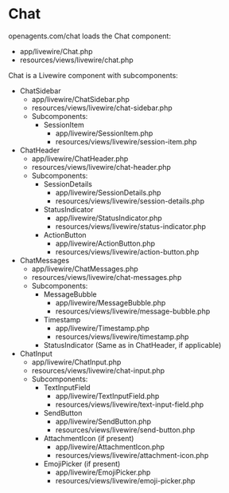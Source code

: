 # Chat

openagents.com/chat loads the Chat component:
- app/livewire/Chat.php
- resources/views/livewire/chat.php

Chat is a Livewire component with subcomponents:
- ChatSidebar
  - app/livewire/ChatSidebar.php
  - resources/views/livewire/chat-sidebar.php
  - Subcomponents:
    - SessionItem
      - app/livewire/SessionItem.php
      - resources/views/livewire/session-item.php
- ChatHeader
  - app/livewire/ChatHeader.php
  - resources/views/livewire/chat-header.php
  - Subcomponents:
    - SessionDetails
      - app/livewire/SessionDetails.php
      - resources/views/livewire/session-details.php
    - StatusIndicator
      - app/livewire/StatusIndicator.php
      - resources/views/livewire/status-indicator.php
    - ActionButton
      - app/livewire/ActionButton.php
      - resources/views/livewire/action-button.php
- ChatMessages
  - app/livewire/ChatMessages.php
  - resources/views/livewire/chat-messages.php
  - Subcomponents:
    - MessageBubble
      - app/livewire/MessageBubble.php
      - resources/views/livewire/message-bubble.php
    - Timestamp
      - app/livewire/Timestamp.php
      - resources/views/livewire/timestamp.php
    - StatusIndicator (Same as in ChatHeader, if applicable)
- ChatInput
  - app/livewire/ChatInput.php
  - resources/views/livewire/chat-input.php
  - Subcomponents:
    - TextInputField
      - app/livewire/TextInputField.php
      - resources/views/livewire/text-input-field.php
    - SendButton
      - app/livewire/SendButton.php
      - resources/views/livewire/send-button.php
    - AttachmentIcon (if present)
      - app/livewire/AttachmentIcon.php
      - resources/views/livewire/attachment-icon.php
    - EmojiPicker (if present)
      - app/livewire/EmojiPicker.php
      - resources/views/livewire/emoji-picker.php
